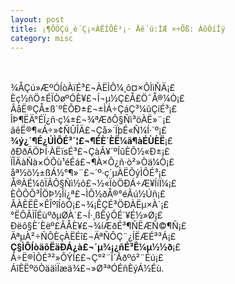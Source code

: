 ```yaml
---
layout: post
title: ¡¶ÔÓÇú¸è´Ç¡¤ÀËÌÔÉ³¡· Äê´ú:ÌÆ ×÷Õß: ÁõÓíÎý
category: misc
---
```

<div class="post-header">
<div class="post-header-line-1"></div>
</div>
<div class="post-body entry-content" id="post-body-4496825087038312267" itemprop="articleBody">
<div dir="ltr" style="text-align: left;" trbidi="on"><br>
<br>
¾ÅÇú»ÆºÓÍòÀïÉ³£¬ÀËÌÔ¼¸ô¤×ÔÌìÑÄ¡£<br>
Èç½ñÖ±ÉÏÒøºÓÈ¥£¬Í¬µ½Ç£Å£Ö¯Å®¼Ò¡£<br>
ÂåË®ÇÅ±ß´ºÈÕÐ±£¬±ÌÁ÷ÇáÇ³¼ûÇíÉ³¡£<br>
ÎÞ¶ËÄ°ÉÏ¿ñ·ç¼±£¬¾ªÆðÔ§Ñì³öÀË»¨¡£<br>
ãêË®¶«Á÷»¢ÑÛÎÄ£¬Çå»´ÏþÉ«Ñ¼Í·´º¡£<br>
<b>¾ý¿´¶É¿ÚÌÔÉ³´¦£¬¶ÉÈ´ÈË¼ä¶àÉÙÈË</b>¡£<br>
ðÐðÄÖÞÍ·ÀËïsÉ³£¬ÇàÂ¥´ºÍûÈÕ½«Ð±¡£<br>
ÏÎÄàÑà×ÓÕù¹éÉá£¬¶À×Ô¿ñ·ò²»Òä¼Ò¡£<br>
åª½õ½­±ßÁ½°¶»¨£¬´º·ç´µÀËÕýÌÔÉ³¡£<br>
Å®ÀÉ¼ôÏÂÔ§Ñì½õ£¬½«ÏòÖÐÁ÷Æ¥ÍíÏ¼¡£<br>
ÈÕÕÕ³ÎÖÞ½­Îí¿ª£¬ÌÔ½ðÅ®°éÂú½­Úñ¡£<br>
ÃÀÈËÊ×ÊÎºîÍõÓ¡£¬¾¡ÊÇÉ³ÖÐÀËµ×À´¡£<br>
°ËÔÂÌÎÉùºðµØÀ´£¬Í·¸ßÊýÕÉ´¥É½»Ø¡£<br>
Ðëô§È´Èëº£ÃÅÈ¥£¬¾íÆðÉ³¶ÑËÆÑ©¶Ñ¡£<br>
ÄªµÀ²÷ÑÔÈçÀËÉî£¬ÄªÑÔÇ¨¿ÍËÆÉ³³Á¡£<br>
<b>Ç§ÌÔÍòäõËäÐÁ¿à£¬´µ¾¡¿ñÉ³Ê¼µ½½ð</b>¡£<br>
Á÷Ë®ÌÔÉ³²»ÔÝÍ££¬Ç°²¨Î´Ãðºó²¨Éú¡£<br>
ÁîÈËºöÒääìÏæä¾£¬»Ø³ªÓ­ÉñÈýÁ½Éù.</div>
